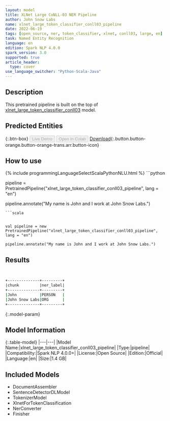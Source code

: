 ```yaml
---
layout: model
title: XLNet Large CoNLL-03 NER Pipeline
author: John Snow Labs
name: xlnet_large_token_classifier_conll03_pipeline
date: 2022-06-19
tags: [open_source, ner, token_classifier, xlnet, conll03, large, en]
task: Named Entity Recognition
language: en
edition: Spark NLP 4.0.0
spark_version: 3.0
supported: true
article_header:
  type: cover
use_language_switcher: "Python-Scala-Java"
---
```


## Description

This pretrained pipeline is built on the top of [xlnet_large_token_classifier_conll03](https://nlp.johnsnowlabs.com/2021/09/28/xlnet_large_token_classifier_conll03_en.html) model.

## Predicted Entities



{:.btn-box}
<button class="button button-orange" disabled>Live Demo</button>
<button class="button button-orange" disabled>Open in Colab</button>
[Download](https://s3.amazonaws.com/auxdata.johnsnowlabs.com/public/models/xlnet_large_token_classifier_conll03_pipeline_en_4.0.0_3.0_1655654301280.zip){:.button.button-orange.button-orange-trans.arr.button-icon}

## How to use



<div class="tabs-box" markdown="1">
{% include programmingLanguageSelectScalaPythonNLU.html %}
```python


pipeline = PretrainedPipeline("xlnet_large_token_classifier_conll03_pipeline", lang = "en")

pipeline.annotate("My name is John and I work at John Snow Labs.")
```
```scala


val pipeline = new PretrainedPipeline("xlnet_large_token_classifier_conll03_pipeline", lang = "en")

pipeline.annotate("My name is John and I work at John Snow Labs.")
```
</div>

## Results

```bash


+--------------+---------+
|chunk         |ner_label|
+--------------+---------+
|John          |PERSON   |
|John Snow Labs|ORG      |
+--------------+---------+
```

{:.model-param}
## Model Information

{:.table-model}
|---|---|
|Model Name:|xlnet_large_token_classifier_conll03_pipeline|
|Type:|pipeline|
|Compatibility:|Spark NLP 4.0.0+|
|License:|Open Source|
|Edition:|Official|
|Language:|en|
|Size:|1.4 GB|

## Included Models

- DocumentAssembler
- SentenceDetectorDLModel
- TokenizerModel
- XlnetForTokenClassification
- NerConverter
- Finisher